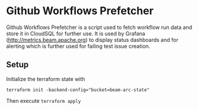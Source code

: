 <!--
    Licensed to the Apache Software Foundation (ASF) under one
    or more contributor license agreements.  See the NOTICE file
    distributed with this work for additional information
    regarding copyright ownership.  The ASF licenses this file
    to you under the Apache License, Version 2.0 (the
    "License"); you may not use this file except in compliance
    with the License.  You may obtain a copy of the License at

      http://www.apache.org/licenses/LICENSE-2.0

    Unless required by applicable law or agreed to in writing,
    software distributed under the License is distributed on an
    "AS IS" BASIS, WITHOUT WARRANTIES OR CONDITIONS OF ANY
    KIND, either express or implied.  See the License for the
    specific language governing permissions and limitations
    under the License.
-->
# Github Workflows Prefetcher
Github Workflows Prefetcher is a script used to fetch workflow run data and store it in CloudSQL for further use.
It is used by Grafana (http://metrics.beam.apache.org) to display status dashboards and for alerting which is further used for failing test issue creation.

## Setup

Initialize the terraform state with
```
terraform init -backend-config="bucket=beam-arc-state"
```


Then execute `terraform apply`
